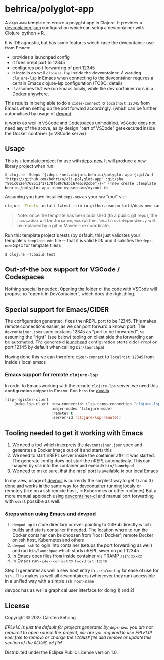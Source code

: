 # behrica/polyglot-app

A `deps-new` template to create a polyglot app in Clojure.
It provides a [devcontainer.json](https://containers.dev) configuration which can setup a devcontainer with Clojure, python + R.

It is IDE agnostic, but has some features which ease the devcontainer use from Emacs:

- provides a launchpad config
- it fixes nrepl port to 12345
- configures port forwarding of port 12345
- it installs as well `clojure-lsp` inside the devcontainer. A working `clojure-lsp` in Emacs when connecting to the devcontainer
  requires a certain Emacs clojure-lsp configuration (TODO: details)
- it assumes that we run Emacs localy, while the dev container runs in a Docker anywhere.
 

This results in being able to do a `cider-connect` to `localhost:12345` from Emacs when setting up the port forward accordingly.
(which can be further automatised by usage of [devpod](https://devpod.sh/)  

It works as well in VSCode and Codespaces unmodified.
VSCode does not need any of the above, as by design "part of VSCode" get executed inside the Docker container (= VSCode server)

## Usage

This is a template project for use with [deps-new](https://github.com/seancorfield/deps-new).
It will produce a new library project when run:

    $ clojure -Sdeps '{:deps {net.clojars.behrica/polyglot-app {:git/url "https://github.com/behrica/clj-polyglot-app" :git/sha "891c092e4768511717178f689762bc67eb692cbe"}}}' -Tnew create :template behrica/polyglot-app :name myusername/mycoollib

Assuming you have installed `deps-new` as your `new` "tool" via:

```bash
clojure -Ttools install-latest :lib io.github.seancorfield/deps-new :as new
```

> Note: once the template has been published (to a public git repo), the invocation will be the same, except the `:local/root` dependency will be replaced by a git or Maven-like coordinate.

Run this template project's tests (by default, this just validates your template's `template.edn`
file -- that it is valid EDN and it satisfies the `deps-new` Spec for template files):

    $ clojure -T:build test

## Out-of-the box support for VSCode / Codespaces
Nothing special is needed. Opening the folder of the code with VSCode will propose to "open it in DevContainer", which does the right thing.

## Special support for Emacs/CIDER

The configuration generated, fixes the nREPL port to be 12345. This makes remote connections easier, as we can port forward a known port.
The `devcontainer.json` spec contains 12345 as "port to be forwarded", so assuming the "right" (see below) tooling on client side
the forwarding can be automated. 
The generated [launchpad](https://github.com/lambdaisland/launchpad) configuration starts cider-nrepl on port 12345 by default when calling 
`bin/launchpad`

Having done this we can therefore `cider-connect` to `localhost:12345` from inside a local emacs

### Emacs support for remote `clojure-lsp`
In order to Emacs working with the remote `clojure-lps` server, we need this configuration snippet in Emacs:
See here for [details](https://emacs-lsp.github.io/lsp-mode/page/remote)

```lisp
(lsp-register-client
    (make-lsp-client :new-connection (lsp-tramp-connection "clojure-lsp")
                     :major-modes '(clojure-mode)
                     :remote? t
                     :server-id 'clojure-lsp-remote))
```

## Tooling needed to get it working with Emacs

1. We need a tool which interprets the `devcontainer.json` spec and generates a Docker image out of it and starts this
2. We need to start nREPL server inside the container after it was started. The generate config does not start the nREPL automaticaly.
   This can happen by ssh into the container and execute `bin/launchpad`  
4. We need to make sure, that the nrepl  port is available to our local Emacs

In my view, usage of [devpod](https://devpod.sh) is currently the simplest way to get 1) and 3) done and works in the same way for devcontainer 
running localy or remotely (like on a ssh remote host , in Kubernetes or other runtimes)
But a more manual approach using [devcontainer-cl](https://github.com/devcontainers/cli) and manual port forwarding with `ssh` is possible as well.

### Steps when using Emacs and devpod
1) `devpod up` in code directory or even pointing to GitHub directly which builds and starts container if needed.
    The location where to run the Docker container can be choosen from "local Docker", remote Docker on ssh host, Kubernetes and others 
3) `devpod ssh` to login into container (setups the port forwarding as well) and run `bin/launchpad`  which starts nREPL sever on port 12345
4) In Emacs open files from inside container via TRAMP `/ssh:xxxxx`
5) In Emacs run `cider-connect` to `localhost:12345`

Step 1) generates as well a new host entry in `.ssh/config` for ease of use for `ssh` . This makes as well all devcontainers (whereever they run) accessible
in a unified way with a simple `ssh host-name`


devpod has as well a graphical user interface for doing 1) and 2)





## License

Copyright © 2023 Carsten Behring

_EPLv1.0 is just the default for projects generated by `deps-new`: you are not_
_required to open source this project, nor are you required to use EPLv1.0!_
_Feel free to remove or change the `LICENSE` file and remove or update this_
_section of the `README.md` file!_

Distributed under the Eclipse Public License version 1.0.
